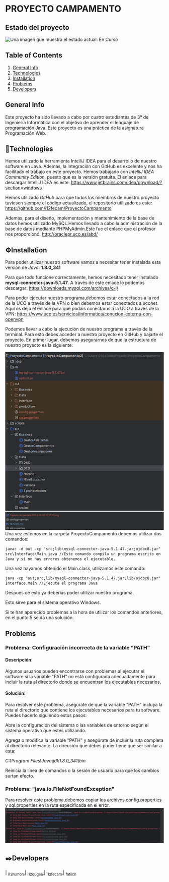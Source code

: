 
<h1>PROYECTO CAMPAMENTO</h1>

## Estado del proyecto

<img src="https://img.shields.io/badge/STATUS-EN CURSO%20-green" alt="Una imagen que muestra el estado actual: En Curso">


## Table of Contents
1. [General Info](#general-info)
2. [Technologies](#technologies)
3. [Installation](#installation)
4. [Problems](#problems)
5. [Developers](#developers)

## General Info

Este proyecto ha sido llevado a cabo por cuatro estudiantes de 3º de Ingeniería Informática con el objetivo de aprender el lenguaje de programación Java. Este proyecto es una práctica de la asignatura Programación Web.

## 🔧Technologies 

Hemos utilizado la herramienta IntelliJ IDEA para el desarrollo de nuestro software en Java. Además, la integración con GitHub es excelente y nos ha facilitado el trabajo en este proyecto.
Hemos trabajado con _IntelliJ IDEA Community Edition_, puesto que es la versión gratuita.
El enlace para descargar IntelliJ IDEA es este: https://www.jetbrains.com/idea/download/?section=windows

Hemos utilizado _GitHub_ para que todos los miembros de nuestro proyecto tuviesen siempre el código actualizado, el repositorio utilizado es este:
https://github.com/i12fecam/ProyectoCampamento

Además, para el diseño, implementación y mantenimiento de la base de datos hemos utilizado MySQL.Hemos llevado a cabo la administración de la base de datos mediante PHPMyAdmin.Este fue el enlace que el profesor nos proporcionó: http://oraclepr.uco.es/abd/



## ⚙️Installation

Para poder utilizar nuestro software vamos a necesitar tener instalada esta versión de _Java_: **1.8.0_341**

Para que todo funcione correctamente, hemos necesitado tener instalado **mysql-connector-java-5.1.47**. A través de este enlace lo podemos descargar:
https://downloads.mysql.com/archives/c-j/

Para poder ejecutar nuestro programa,debemos estar conectados a la red de la UCO a través de la VPN o bien debemos estar conectados a uconet. Aquí os dejo el enlace para que podáis conectaros a la UCO  a través de la VPN:
https://www.uco.es/servicios/informatica/conexion-externa-con-openvpn

Podemos llevar a cabo la ejecución de nuestro programa a través de la terminal. Para esto debes acceder a nuestro proyecto en GitHub y bajarte el proyecto.
En primer lugar, debemos asegurarnos de que la estructura de nuestro proyecto es la siguiente:

![Captura de pantalla 2023-11-10 222732.png](Captura%20de%20pantalla%202023-11-10%20222732.png)
![Captura de pantalla 2023-11-10 222942.png](Captura%20de%20pantalla%202023-11-10%20222942.png)
Una vez estemos en la carpeta ProyectoCampamento debemos utilizar dos comandos:

    javac -d out -cp "src;lib\mysql-connector-java-5.1.47.jar;ojdbc8.jar" src\Interface\Main.java //Este comando compila un programa escrito en Java y si no hay errores obtenemos el ejecutable.

Una vez hayamos obtenido el Main.class, utilizamos este comando:

    java -cp "out;src;lib/mysql-connector-java-5.1.47.jar;lib/ojdbc8.jar" Interface.Main //Ejecuta el programa Java

Después de esto ya deberías poder utilizar nuestro programa.

Esto sirve para el sistema operativo Windows.

Si te han aparecido problemas a la hora de utilizar los comandos anteriores, en el punto 5 se da una solución.

## Problems

### Problema: Configuración incorrecta de la variable "PATH"
#### Descripción:
Algunos usuarios pueden encontrarse con problemas al ejecutar el software si la variable "PATH" no está configurada adecuadamente para incluir la ruta al directorio donde se encuentran los ejecutables necesarios.

#### Solución:
Para resolver este problema, asegúrate de que la variable "PATH" incluya la ruta al directorio que contiene los ejecutables necesarios para tu software. Puedes hacerlo siguiendo estos pasos:

Abre la configuración del sistema o las variables de entorno según el sistema operativo que estés utilizando.

Agrega o modifica la variable "PATH" y asegúrate de incluir la ruta completa al directorio relevante. La dirección que debes poner tiene que ser similar a esta:

_C:\Program Files\Java\jdk1.8.0_341\bin_

Reinicia la línea de comandos o la sesión de usuario para que los cambios surtan efecto.
### Problema: "java.io.FileNotFoundException"
Para resolver este problema,debemos copiar los archivos config.properties y sql.properties en la ruta especificada en el error.
![Captura de pantalla 2023-11-08 202111.png](Captura%20de%20pantalla%202023-11-08%20202111.png)
## ✒️Developers

| [<sub>i12rumon </sub>](https://github.com/i12rumon)
| [<sub>i12qugaa </sub>](https://github.com/i12qugaa)
| [<sub>i12fecam </sub>](https://github.com/i12fecam)
| [<sub>fatiicn </sub>](https://github.com/fatiicn)



